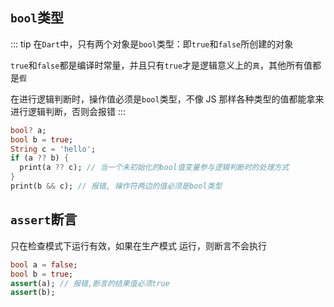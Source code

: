 ## `bool`类型

::: tip
在`Dart`中，只有两个对象是`bool`类型：即`true`和`false`所创建的对象

`true`和`false`都是编译时常量，并且只有`true`才是逻辑意义上的`真`，其他所有值都是`假`

在进行逻辑判断时，操作值必须是`bool`类型，不像 JS 那样各种类型的值都能拿来进行逻辑判断，否则会报错
:::

```dart
bool? a;
bool b = true;
String c = 'hello';
if (a ?? b) {
  print(a ?? c); // 当一个未初始化的bool值变量参与逻辑判断时的处理方式
}
print(b && c); // 报错, 操作符两边的值必须是bool类型
```

## `assert`断言

只在检查模式下运行有效，如果在生产模式 运行，则断言不会执行

```dart
bool a = false;
bool b = true;
assert(a); // 报错,断言的结果值必须true
assert(b);
```
